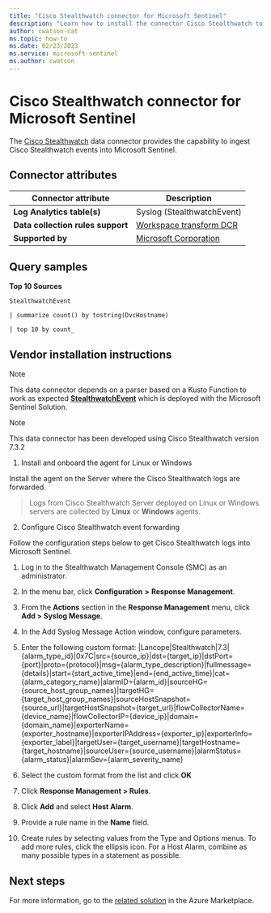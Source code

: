 ```yaml
---
title: "Cisco Stealthwatch connector for Microsoft Sentinel"
description: "Learn how to install the connector Cisco Stealthwatch to connect your data source to Microsoft Sentinel."
author: cwatson-cat
ms.topic: how-to
ms.date: 02/23/2023
ms.service: microsoft-sentinel
ms.author: cwatson
---
```


# Cisco Stealthwatch connector for Microsoft Sentinel

The [Cisco Stealthwatch](https://www.cisco.com/c/en/us/products/security/stealthwatch/index.html) data connector provides the capability to ingest Cisco Stealthwatch events into Microsoft Sentinel.

## Connector attributes

| Connector attribute | Description |
| --- | --- |
| **Log Analytics table(s)** | Syslog (StealthwatchEvent)<br/> |
| **Data collection rules support** | [Workspace transform DCR](../../azure-monitor/logs/tutorial-workspace-transformations-portal.md) |
| **Supported by** | [Microsoft Corporation](https://support.microsoft.com) |

## Query samples

**Top 10 Sources**
   ```kusto
StealthwatchEvent
 
   | summarize count() by tostring(DvcHostname)
 
   | top 10 by count_
   ```



## Vendor installation instructions


> [!NOTE]
   >  This data connector depends on a parser based on a Kusto Function to work as expected [**StealthwatchEvent**](https://aka.ms/sentinel-stealthwatch-parser) which is deployed with the Microsoft Sentinel Solution.


> [!NOTE]
   >  This data connector has been developed using Cisco Stealthwatch version 7.3.2

1. Install and onboard the agent for Linux or Windows

Install the agent on the Server where the Cisco Stealthwatch logs are forwarded.

> Logs from Cisco Stealthwatch Server deployed on Linux or Windows servers are collected by **Linux** or **Windows** agents.




2. Configure Cisco Stealthwatch event forwarding

Follow the configuration steps below to get Cisco Stealthwatch logs into Microsoft Sentinel.
1. Log in to the Stealthwatch Management Console (SMC) as an administrator.
2. In the menu bar, click **Configuration** **>** **Response Management**.
3. From the **Actions** section in the **Response Management** menu, click **Add > Syslog Message**.
4. In the Add Syslog Message Action window, configure parameters.
5. Enter the following custom format:
|Lancope|Stealthwatch|7.3|{alarm_type_id}|0x7C|src={source_ip}|dst={target_ip}|dstPort={port}|proto={protocol}|msg={alarm_type_description}|fullmessage={details}|start={start_active_time}|end={end_active_time}|cat={alarm_category_name}|alarmID={alarm_id}|sourceHG={source_host_group_names}|targetHG={target_host_group_names}|sourceHostSnapshot={source_url}|targetHostSnapshot={target_url}|flowCollectorName={device_name}|flowCollectorIP={device_ip}|domain={domain_name}|exporterName={exporter_hostname}|exporterIPAddress={exporter_ip}|exporterInfo={exporter_label}|targetUser={target_username}|targetHostname={target_hostname}|sourceUser={source_username}|alarmStatus={alarm_status}|alarmSev={alarm_severity_name}

6. Select the custom format from the list and click **OK**
7. Click **Response Management > Rules**.
8. Click **Add** and select **Host Alarm**.
9. Provide a rule name in the **Name** field.
10. Create rules by selecting values from the Type and Options menus. To add more rules, click the ellipsis icon. For a Host Alarm, combine as many possible types in a statement as possible.



## Next steps

For more information, go to the [related solution](https://azuremarketplace.microsoft.com/en-us/marketplace/apps/azuresentinel.azure-sentinel-solution-ciscostealthwatch?tab=Overview) in the Azure Marketplace.
